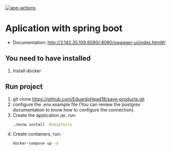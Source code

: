 [![app-actions](https://github.com/EduardoHead18/save-products/actions/workflows/actions.yml/badge.svg)](https://github.com/EduardoHead18/save-products/actions/workflows/actions.yml)

# Aplication with spring boot

- Documentation: http://3.142.35.109:8080/:8080/swagger-ui/index.html#/

## You need  to have installed 

1. Install docker

## Run project

1. git clone https://github.com/EduardoHead18/save-products.git
2. configure the .env.example file (You can review the postgres documentation to know   how to configure the connection).
3. Create the application jar, run:
    ```bash
    ./mvnw install -DskipTests
    ```
4. Create containers, run: 
    ```bash
    docker-compose up -d
    ```
